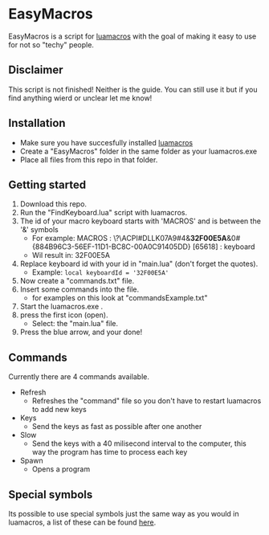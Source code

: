 
# EasyMacros
EasyMacros is a script for [luamacros](https://github.com/me2d13/luamacros) with the goal of making it easy to use for not so "techy" people.

## Disclaimer
This script is not finished! Neither is the guide. You can still use it but if you find anything wierd or unclear let me know!

## Installation
- Make sure you have succesfully installed [luamacros](https://github.com/me2d13/luamacros)
- Create a "EasyMacros" folder in the same folder as your luamacros.exe
- Place all files from this repo in that folder.

## Getting started

 1. Download this repo.
 2. Run the "FindKeyboard.lua" script with luamacros.
 3. The id of your macro keyboard starts with 'MACROS' and is between the '&' symbols
	- For example: MACROS  :  \\?\ACPI#DLLK07A9#4&**32F00E5A**&0#{884B96C3-56EF-11D1-BC8C-00A0C91405DD} [65618] :  keyboard
	- Wil result in: 32F00E5A
 4. Replace keyboard id with your id in "main.lua" (don't forget the quotes).
	- Example: `local keyboardId = '32F00E5A'`
 5. Now create a "commands.txt" file.
 6. Insert some commands into the file.
	- for examples on this look at "commandsExample.txt"
 7. Start the luamacros.exe .
 8. press the first icon (open).
    - Select: the "main.lua" file.
  9. Press the blue arrow, and your done!

## Commands
Currently there are 4 commands available.

 - Refresh
	 - Refreshes the "command" file so you don't have to restart luamacros to add new keys
- Keys
	- Send the keys as fast as possible after one another
- Slow
	- Send the keys with a 40 milisecond interval to the computer, this way the program has time to process each key
- Spawn
	- Opens a program

## Special symbols
Its possible to use special symbols just the same way as you would in luamacros, a list of these can be found [here](https://github.com/me2d13/luamacros/wiki/List-of-Keys).
